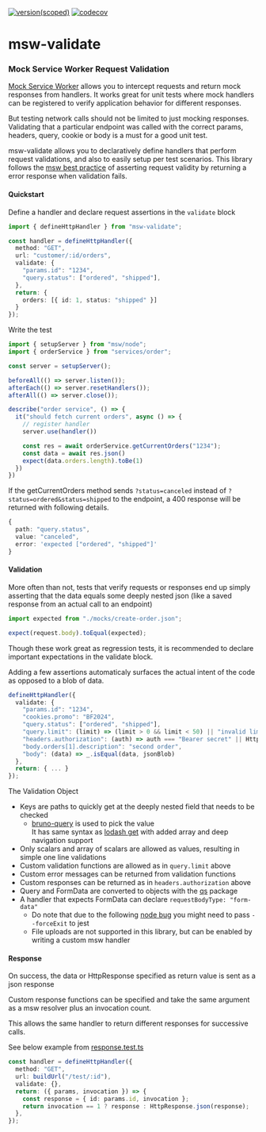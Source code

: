[![version(scoped)](https://img.shields.io/npm/v/msw-validate.svg)](https://www.npmjs.com/package/msw-validate)
[![codecov](https://codecov.io/gh/ajaishankar/msw-validate/graph/badge.svg?token=ONNMY1ZSXM)](https://codecov.io/gh/ajaishankar/msw-validate)

# msw-validate 

### Mock Service Worker Request Validation

[Mock Service Worker](https://mswjs.io/) allows you to intercept requests and return mock responses from handlers.  It works great for unit tests where mock handlers can be registered to verify application behavior for different responses.

But testing network calls should not be limited to just mocking responses. Validating that a particular endpoint was called with the correct params, headers, query, cookie or body is a must for a good unit test.

msw-validate allows you to declaratively define handlers that perform request validations, and also to easily setup per test scenarios. This library follows the [msw best practice](https://mswjs.io/docs/best-practices/avoid-request-assertions#request-validity) of asserting request validity by returning a error response when validation fails.

#### Quickstart

Define a handler and declare request assertions in the `validate` block 

```ts
import { defineHttpHandler } from "msw-validate";

const handler = defineHttpHandler({
  method: "GET",
  url: "customer/:id/orders",
  validate: {
    "params.id": "1234",
    "query.status": ["ordered", "shipped"],
  },
  return: {
    orders: [{ id: 1, status: "shipped" }]
  }
});
```

Write the test

```ts
import { setupServer } from "msw/node";
import { orderService } from "services/order";

const server = setupServer();

beforeAll(() => server.listen());
afterEach(() => server.resetHandlers());
afterAll(() => server.close());

describe("order service", () => {
  it("should fetch current orders", async () => {
    // register handler
    server.use(handler())

    const res = await orderService.getCurrentOrders("1234");
    const data = await res.json()
    expect(data.orders.length).toBe(1)
  })
})
```

If the getCurrentOrders method sends `?status=canceled` instead of `?status=ordered&status=shipped` to the endpoint, a 400 response will be returned with following details.

```ts
{
  path: "query.status",
  value: "canceled",
  error: 'expected ["ordered", "shipped"]'
}
```

#### Validation

More often than not, tests that verify requests or responses end up simply asserting that the data equals some deeply nested json (like a saved response from an actual call to an endpoint)

```ts
import expected from "./mocks/create-order.json";

expect(request.body).toEqual(expected);
```

Though these work great as regression tests, it is recommended to declare important expectations in the validate block.

Adding a few assertions automaticaly surfaces the actual intent of the code as opposed to a blob of data.

```ts
defineHttpHandler({
  validate: {
    "params.id": "1234",
    "cookies.promo": "BF2024",
    "query.status": ["ordered", "shipped"],
    "query.limit": (limit) => (limit > 0 && limit < 50) || "invalid limit",
    "headers.authorization": (auth) => auth === "Bearer secret" || HttpResponse.text(null, 403)
    "body.orders[1].description": "second order",
    "body": (data) => _.isEqual(data, jsonBlob)
  },
  return: { ... }
});
```

The Validation Object

- Keys are paths to quickly get at the deeply nested field that needs to be checked  
    - [bruno-query](https://github.com/usebruno/bruno/tree/main/packages/bruno-query#bruno-query) is used to pick the value  
    It has same syntax as [lodash get](https://lodash.com/docs/4.17.15#get) with added array and deep navigation support
- Only scalars and array of scalars are allowed as values, resulting in simple one line validations
- Custom validation functions are allowed as in `query.limit` above
- Custom error messages can be returned from validation functions
- Custom responses can be returned as in `headers.authorization` above
- Query and FormData are converted to objects with the [qs](https://www.npmjs.com/package/qs) package
- A handler that expects FormData can declare `requestBodyType: "form-data"`  
    - Do note that due to the following [node bug](https://github.com/mswjs/msw/issues/1843#issuecomment-1801622672) you might need to pass `--forceExit` to jest  
    - File uploads are not supported in this library, but can be enabled by writing a custom msw handler

#### Response

On success, the data or HttpResponse specified as return value is sent as a json response

Custom response functions can be specified and take the same argument as a msw resolver plus an invocation count.

This allows the same handler to return different responses for successive calls.

See below example from [response.test.ts](./src/__tests__/response.test.ts)

```ts
const handler = defineHttpHandler({
  method: "GET",
  url: buildUrl("/test/:id"),
  validate: {},
  return: ({ params, invocation }) => {
    const response = { id: params.id, invocation };
    return invocation == 1 ? response : HttpResponse.json(response);
  },
});
```